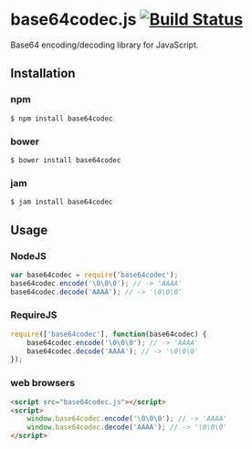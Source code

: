 # base64codec.js [![Build Status](https://api.travis-ci.org/chick307/base64codec.png)](https://travis-ci.org/chick307/base64codec)

Base64 encoding/decoding library for JavaScript.

## Installation

### npm

```shell
$ npm install base64codec
```

### bower

```shell
$ bower install base64codec
```

### jam

```shell
$ jam install base64codec
```

## Usage

### NodeJS

```javascript
var base64codec = require('base64codec');
base64codec.encode('\0\0\0'); // -> 'AAAA'
base64codec.decode('AAAA'); // -> '\0\0\0'
```

### RequireJS

```javascript
require(['base64codec'], function(base64codec) {
	base64codec.encode('\0\0\0'); // -> 'AAAA'
	base64codec.decode('AAAA'); // -> '\0\0\0'
});
```

### web browsers

```html
<script src="base64codec.js"></script>
<script>
	window.base64codec.encode('\0\0\0'); // -> 'AAAA'
	window.base64codec.decode('AAAA'); // -> '\0\0\0'
</script>
```
